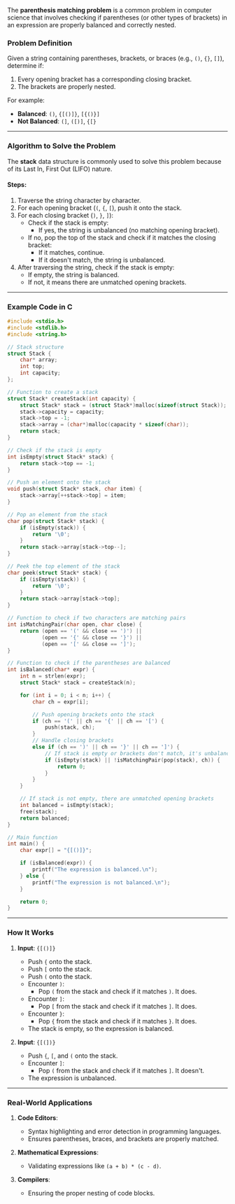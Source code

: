The **parenthesis matching problem** is a common problem in computer science that involves checking if parentheses (or other types of brackets) in an expression are properly balanced and correctly nested.

### Problem Definition

Given a string containing parentheses, brackets, or braces (e.g., `()`, `{}`, `[]`), determine if:
1. Every opening bracket has a corresponding closing bracket.
2. The brackets are properly nested.

For example:
- **Balanced**: `()`, `{[()]}`, `[{()}]`
- **Not Balanced**: `(]`, `([)]`, `{[}`

---

### Algorithm to Solve the Problem

The **stack** data structure is commonly used to solve this problem because of its Last In, First Out (LIFO) nature.

#### Steps:
1. Traverse the string character by character.
2. For each opening bracket (`(`, `{`, `[`), push it onto the stack.
3. For each closing bracket (`)`, `}`, `]`):
   - Check if the stack is empty:
     - If yes, the string is unbalanced (no matching opening bracket).
   - If no, pop the top of the stack and check if it matches the closing bracket:
     - If it matches, continue.
     - If it doesn't match, the string is unbalanced.
4. After traversing the string, check if the stack is empty:
   - If empty, the string is balanced.
   - If not, it means there are unmatched opening brackets.

---

### Example Code in C

```c
#include <stdio.h>
#include <stdlib.h>
#include <string.h>

// Stack structure
struct Stack {
    char* array;
    int top;
    int capacity;
};

// Function to create a stack
struct Stack* createStack(int capacity) {
    struct Stack* stack = (struct Stack*)malloc(sizeof(struct Stack));
    stack->capacity = capacity;
    stack->top = -1;
    stack->array = (char*)malloc(capacity * sizeof(char));
    return stack;
}

// Check if the stack is empty
int isEmpty(struct Stack* stack) {
    return stack->top == -1;
}

// Push an element onto the stack
void push(struct Stack* stack, char item) {
    stack->array[++stack->top] = item;
}

// Pop an element from the stack
char pop(struct Stack* stack) {
    if (isEmpty(stack)) {
        return '\0';
    }
    return stack->array[stack->top--];
}

// Peek the top element of the stack
char peek(struct Stack* stack) {
    if (isEmpty(stack)) {
        return '\0';
    }
    return stack->array[stack->top];
}

// Function to check if two characters are matching pairs
int isMatchingPair(char open, char close) {
    return (open == '(' && close == ')') ||
           (open == '{' && close == '}') ||
           (open == '[' && close == ']');
}

// Function to check if the parentheses are balanced
int isBalanced(char* expr) {
    int n = strlen(expr);
    struct Stack* stack = createStack(n);

    for (int i = 0; i < n; i++) {
        char ch = expr[i];

        // Push opening brackets onto the stack
        if (ch == '(' || ch == '{' || ch == '[') {
            push(stack, ch);
        }
        // Handle closing brackets
        else if (ch == ')' || ch == '}' || ch == ']') {
            // If stack is empty or brackets don't match, it's unbalanced
            if (isEmpty(stack) || !isMatchingPair(pop(stack), ch)) {
                return 0;
            }
        }
    }

    // If stack is not empty, there are unmatched opening brackets
    int balanced = isEmpty(stack);
    free(stack);
    return balanced;
}

// Main function
int main() {
    char expr[] = "{[()]}";

    if (isBalanced(expr)) {
        printf("The expression is balanced.\n");
    } else {
        printf("The expression is not balanced.\n");
    }

    return 0;
}
```

---

### How It Works

1. **Input**: `{[()]}`
   - Push `{` onto the stack.
   - Push `[` onto the stack.
   - Push `(` onto the stack.
   - Encounter `)`:
     - Pop `(` from the stack and check if it matches `)`. It does.
   - Encounter `]`:
     - Pop `[` from the stack and check if it matches `]`. It does.
   - Encounter `}`:
     - Pop `{` from the stack and check if it matches `}`. It does.
   - The stack is empty, so the expression is balanced.

2. **Input**: `{[(])}`
   - Push `{`, `[`, and `(` onto the stack.
   - Encounter `]`:
     - Pop `(` from the stack and check if it matches `]`. It doesn't.
   - The expression is unbalanced.

---

### Real-World Applications

1. **Code Editors**:
   - Syntax highlighting and error detection in programming languages.
   - Ensures parentheses, braces, and brackets are properly matched.

2. **Mathematical Expressions**:
   - Validating expressions like `(a + b) * (c - d)`.

3. **Compilers**:
   - Ensuring the proper nesting of code blocks.
